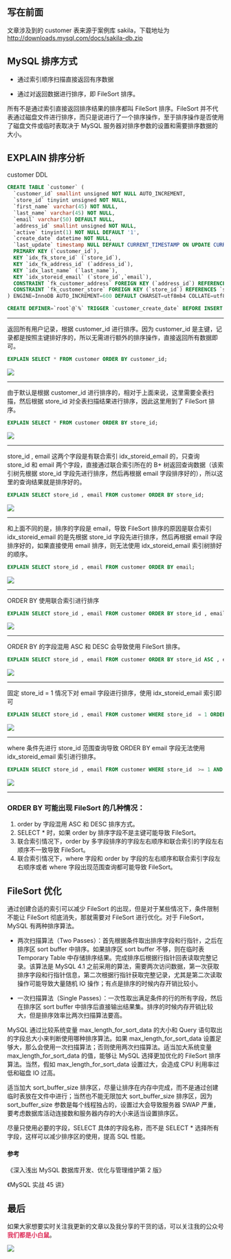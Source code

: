 ## 写在前面

文章涉及到的 customer 表来源于案例库 sakila，下载地址为 http://downloads.mysql.com/docs/sakila-db.zip

## MySQL 排序方式

+ 通过索引顺序扫描直接返回有序数据

+ 通过对返回数据进行排序，即 FileSort 排序。

所有不是通过索引直接返回排序结果的排序都叫 FileSort 排序。FileSort 并不代表通过磁盘文件进行排序，而只是说进行了一个排序操作，至于排序操作是否使用了磁盘文件或临时表取决于 MySQL 服务器对排序参数的设置和需要排序数据的大小。

## EXPLAIN 排序分析

customer DDL

```sql
CREATE TABLE `customer` (
  `customer_id` smallint unsigned NOT NULL AUTO_INCREMENT,
  `store_id` tinyint unsigned NOT NULL,
  `first_name` varchar(45) NOT NULL,
  `last_name` varchar(45) NOT NULL,
  `email` varchar(50) DEFAULT NULL,
  `address_id` smallint unsigned NOT NULL,
  `active` tinyint(1) NOT NULL DEFAULT '1',
  `create_date` datetime NOT NULL,
  `last_update` timestamp NULL DEFAULT CURRENT_TIMESTAMP ON UPDATE CURRENT_TIMESTAMP,
  PRIMARY KEY (`customer_id`),
  KEY `idx_fk_store_id` (`store_id`),
  KEY `idx_fk_address_id` (`address_id`),
  KEY `idx_last_name` (`last_name`),
  KEY `idx_storeid_email` (`store_id`,`email`),
  CONSTRAINT `fk_customer_address` FOREIGN KEY (`address_id`) REFERENCES `address` (`address_id`) ON DELETE RESTRICT ON UPDATE CASCADE,
  CONSTRAINT `fk_customer_store` FOREIGN KEY (`store_id`) REFERENCES `store` (`store_id`) ON DELETE RESTRICT ON UPDATE CASCADE
) ENGINE=InnoDB AUTO_INCREMENT=600 DEFAULT CHARSET=utf8mb4 COLLATE=utf8mb4_0900_ai_ci;

CREATE DEFINER=`root`@`%` TRIGGER `customer_create_date` BEFORE INSERT ON `customer` FOR EACH ROW SET NEW.create_date = NOW();
```

---

返回所有用户记录，根据 customer_id 进行排序。因为 customer_id 是主键，记录都是按照主键排好序的，所以无需进行额外的排序操作，直接返回所有数据即可。

```sql
EXPLAIN SELECT * FROM customer ORDER BY customer_id;
```

![](https://img2020.cnblogs.com/blog/1326851/202005/1326851-20200528155451122-1613460412.png)

---

由于默认是根据 customer_id 进行排序的，相对于上面来说，这里需要全表扫描，然后根据 store_id 对全表扫描结果进行排序，因此这里用到了 FileSort 排序。

```sql
EXPLAIN SELECT * FROM customer ORDER BY store_id;
```

![](https://img2020.cnblogs.com/blog/1326851/202005/1326851-20200528155517932-108466437.png)

---

store_id , email 这两个字段是有联合索引 idx_storeid_email 的，只查询 store_id 和 email 两个字段，直接通过联合索引所在的 B+ 树返回查询数据（该索引树先根据 store_id 字段先进行排序，然后再根据 email 字段排序好的），所以这里的查询结果就是排序好的。

```sql
EXPLAIN SELECT store_id , email FROM customer ORDER BY store_id;
```

![](https://img2020.cnblogs.com/blog/1326851/202005/1326851-20200528155534307-1507703550.png)

---

和上面不同的是，排序的字段是 email，导致 FileSort 排序的原因是联合索引 idx_storeid_email 的是先根据 store_id 字段先进行排序，然后再根据 email 字段排序好的，如果直接使用 email 排序，则无法使用 idx_storeid_email 索引树排好的顺序。

```sql
EXPLAIN SELECT store_id , email FROM customer ORDER BY email;
```

![](https://img2020.cnblogs.com/blog/1326851/202005/1326851-20200528155547371-1164747859.png)

---

ORDER BY 使用联合索引进行排序

```sql
EXPLAIN SELECT store_id , email FROM customer ORDER BY store_id , email;
```

![](https://img2020.cnblogs.com/blog/1326851/202005/1326851-20200528155558784-1066268844.png)

---

ORDER BY 的字段混用 ASC 和 DESC 会导致使用 FileSort 排序。

```sql
EXPLAIN SELECT store_id , email FROM customer ORDER BY store_id ASC , email DESC;
```

![](https://img2020.cnblogs.com/blog/1326851/202005/1326851-20200528155610444-855600068.png)

---

固定 store_id = 1 情况下对 email 字段进行排序，使用 idx_storeid_email 索引即可

```sql
EXPLAIN SELECT store_id , email FROM customer WHERE store_id  = 1 ORDER BY email;
```

![](https://img2020.cnblogs.com/blog/1326851/202005/1326851-20200528155621548-856717287.png)

---

where 条件先进行 store_id 范围查询导致 ORDER BY email 字段无法使用 idx_storeid_email 索引进行排序。

```sql
EXPLAIN SELECT store_id , email FROM customer WHERE store_id  >= 1 AND store_id <= 3 ORDER BY email;
```

![](https://img2020.cnblogs.com/blog/1326851/202005/1326851-20200528155632449-1327608171.png)

---

### ORDER BY 可能出现 FileSort 的几种情况：
1. order by 字段混用 ASC 和 DESC 排序方式。
2. SELECT * 时，如果 order by 排序字段不是主键可能导致 FileSort。
3. 联合索引情况下，order by 多字段排序的字段左右顺序和联合索引的字段左右顺序不一致导致 FileSort。
4. 联合索引情况下，where 字段和 order by 字段的左右顺序和联合索引字段左右顺序或者 where 字段出现范围查询都可能导致 FileSort。


## FileSort 优化

通过创建合适的索引可以减少 FileSort 的出现，但是对于某些情况下，条件限制不能让 FileSort 彻底消失，那就需要对 FileSort 进行优化。对于 FileSort，MySQL 有两种排序算法。

+ 两次扫描算法（Two Passes）：首先根据条件取出排序字段和行指针，之后在排序区 sort buffer 中排序。如果排序区 sort buffer 不够，则在临时表 Temporary Table 中存储排序结果。完成排序后根据行指针回表读取完整记录。该算法是 MySQL 4.1 之前采用的算法，需要两次访问数据，第一次获取排序字段和行指针信息，第二次根据行指针获取完整记录，尤其是第二次读取操作可能导致大量随机 IO 操作；有点是排序的时候内存开销比较小。

+ 一次扫描算法（Single Passes）：一次性取出满足条件的行的所有字段，然后在排序区 sort buffer 中排序后直接输出结果集。排序的时候内存开销比较大，但是排序效率比两次扫描算法要高。

MySQL 通过比较系统变量 max_length_for_sort_data 的大小和 Query 语句取出的字段总大小来判断使用哪种排序算法。如果 max_length_for_sort_data 设置足够大，那么会使用一次扫描算法；否则使用两次扫描算法。适当加大系统变量 max_length_for_sort_data 的值，能够让 MySQL 选择更加优化的 FileSort 排序算法。当然，假如 max_length_for_sort_data 设置过大，会造成 CPU 利用率过低和磁盘 IO 过高。

适当加大 sort_buffer_size 排序区，尽量让排序在内存中完成，而不是通过创建临时表放在文件中进行；当然也不能无限加大 sort_buffer_size 排序区，因为 sort_buffer_size 参数是每个线程独占的，设置过大会导致服务器 SWAP 严重，要考虑数据库活动连接数和服务器内存的大小来适当设置排序区。

尽量只使用必要的字段，SELECT 具体的字段名称，而不是 SELECT * 选择所有字段，这样可以减少排序区的使用，提高 SQL 性能。

#### 参考

《深入浅出 MySQL 数据库开发、优化与管理维护第 2 版》

《MySQL 实战 45 讲》

## 最后

如果大家想要实时关注我更新的文章以及我分享的干货的话，可以关注我的公众号 **<font color="#de2c58">我们都是小白鼠</font>**。

![](https://img2020.cnblogs.com/blog/1326851/202003/1326851-20200307235900287-613114059.png)
